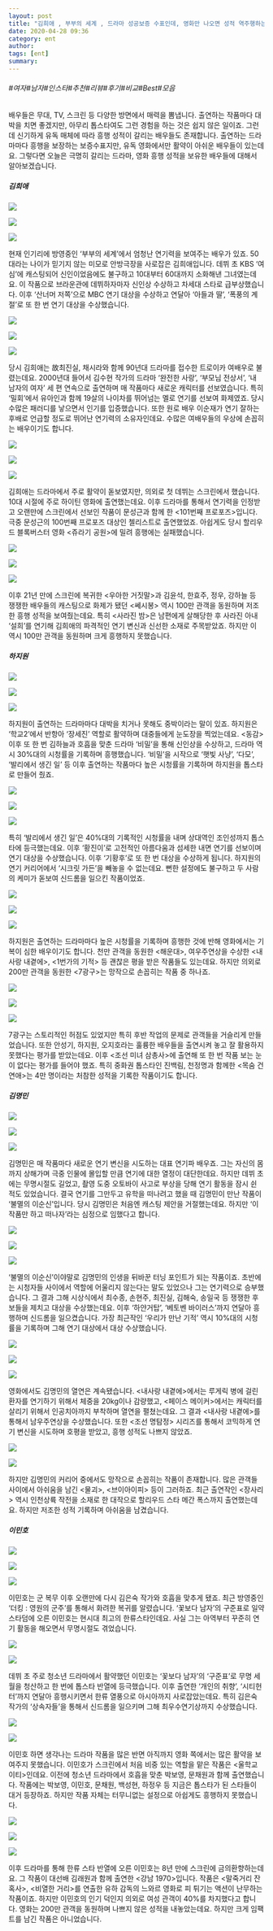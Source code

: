```yaml
---
layout: post
title: "김희애 , 부부의 세계 , 드라마 성공보증 수표인데, 영화만 나오면 성적 역주행하는 배우"
date: 2020-04-28 09:36
category: ent
author: 
tags: [ent]
summary: 
---
```


###### #여자#남자#인스타#추천#리뷰#후기#비교#Best#모음


배우들은 무대, TV, 스크린 등 다양한 방면에서 매력을 뽐냅니다. 출연하는 작품마다 대박을 치면 좋겠지만, 아무리 톱스타여도 그런 경험을 하는 것은 쉽지 않은 일이죠. 그런데 신기하게 유독 매체에 따라 흥행 성적이 갈리는 배우들도 존재합니다. 출연하는 드라마마다 흥행을 보장하는 보증수표지만, 유독 영화에서만 활약이 아쉬운 배우들이 있는데요. 그렇다면 오늘은 극명히 갈리는 드라마, 영화 흥행 성적을 보유한 배우들에 대해서 알아보겠습니다.

##### 김희애

![](https://post-phinf.pstatic.net/MjAyMDA0MjFfMTk2/MDAxNTg3NDQxMTkyMDU0.-wFnKbV_RUP6T6iIUfbhbHvLvzOYTkPJqY2-r4NY3jAg.WgOoLEWn4_UOl2RnmbOugcaQPd8EplQy194xrrviHi4g.JPEG/image_889909281587441168294.jpg?type=w1200)

![](https://post-phinf.pstatic.net/MjAyMDA0MjFfNjAg/MDAxNTg3NDQxNTEwNDIx.meCztQf4Q1yjYIJAzwJarK03mb5YRSvQeqW0bG7iXrYg.qMLoIrVxVB-kqbbjn1Ag_U8NWCXwt1V1iY9dsrMzwGQg.JPEG/2.jpg?type=w1200)

![](https://post-phinf.pstatic.net/MjAyMDA0MjFfMjMg/MDAxNTg3NDQxNTE5MDMy.gvRaXIInInIO3gUELsh8mivNVmpr5KkiR1ZaSdtNSm8g.IYwlewyHUkH4XmZa7ksko3ekeXnA0FoahY1vRastlWAg.GIF/3.gif?type=w1200)

현재 인기리에 방영중인 ‘부부의 세계’에서 엄청난 연기력을 보여주는 배우가 있죠. 50대라는 나이가 믿기지 않는 미모로 안방극장을 사로잡은 김희애입니다. 데뷔 초 KBS ‘여심’에 캐스팅되어 신인이었음에도 불구하고 10대부터 60대까지 소화해낸 그녀였는데요. 이 작품으로 브라운관에 데뷔하자마자 신인상 수상하고 차세대 스타로 급부상했습니다. 이후 ‘산너머 저쪽’으로 MBC 연기 대상을 수상하고 연달아 ‘아들과 딸’, ‘폭풍의 계절’로 또 한 번 연기 대상을 수상했습니다.  

![](https://post-phinf.pstatic.net/MjAyMDA0MjFfMTYx/MDAxNTg3NDQyMzM5NjI3.iwiHRk4A6P0VgvFunSwLmULwUTm35AgihhwZO-OnAfog.4zrXjwLdAuwwUlcI61kqr2YtcUi227qjBet7_aPUANEg.JPEG/image_3036789291587442330229.jpg?type=w1200)

![](https://post-phinf.pstatic.net/MjAyMDA0MjFfMjYw/MDAxNTg3NDQyNzM2OTIw.lvxAWJDtj9KrJlRJvmKaB0AOVc2bpa2RjQiaSz9YpUYg.GbEt4qjdsYtAq_RXotUEBmvrU9KLosttwNjE4-DTzLUg.GIF/6.gif?type=w1200)

![](https://post-phinf.pstatic.net/MjAyMDA0MjFfMTE2/MDAxNTg3NDQ1NjMzOTIw.mamASZHHfyTvc9Eg0R84rMQ6adCmIJoM9Z8s-QPuzJwg.aAMfHIrIgAlOUt3gbucWCCtUrG2v03PbXPPbxfbb9s0g.PNG/image_1271632281587445588098.png?type=w1200)

당시 김희애는 故최진실,  채시라와 함께 90년대 드라마를 접수한 트로이카 여배우로 불렸는데요. 2000년대 들어서 김수현 작가의 드라마 ‘완전한 사랑’, ‘부모님 전상서’, ‘내 남자의 여자’ 세 편 연속으로 출연하며 매 작품마다 새로운 캐릭터를 선보였습니다.  특히 ‘밀회’에서 유아인과 함께 19살의 나이차를 뛰어넘는 멜로 연기를 선보여 화제였죠. 당시 수많은 패러디를 낳으면서 인기를 입증했습니다. 또한 원로 배우 이순재가 연기 잘하는 후배로 언급할 정도로 뛰어난 연기력의 소유자인데요. 수많은 여배우들의 우상에 손꼽히는 배우이기도 합니다.  

![](https://post-phinf.pstatic.net/MjAyMDA0MjFfMTQ5/MDAxNTg3NDQyOTU1OTcw.0LEHZ0OcFfi-_B6Wsh_3uK2Jobnbw1b5XWtZGz-blMgg.ZjnY7hoR57xVDkFFvV8gge8-beYLvaEw7rELfz25UCAg.JPEG/image_8568323101587442942581.jpg?type=w1200)

![](https://post-phinf.pstatic.net/MjAyMDA0MjFfMTk5/MDAxNTg3NDQzMjAxMDc0.lOTl2-SMowyjc1Y3seHr_IkMVlxDxKZXO62W9SJSkyMg.-xD7JRS2PyzJAr2sz0jXJtUVMtH1OIQ65tC1F84sBhQg.JPEG/image_4077857401587442971185.jpg?type=w1200)

![](https://post-phinf.pstatic.net/MjAyMDA0MjFfODAg/MDAxNTg3NDQzMjIyNTAz.r0XdblfBPtG67tssn4WQOTGBxIZI5s8zvYn381ZQHdsg.sT0NMCyHaHogrAb7m9n7RSL80lrbcZyaBJyMvNHHPI8g.JPEG/image_7346418181587443215218.jpg?type=w1200)

김희애는 드라마에서 주로 활약이 돋보였지만, 의외로 첫 데뷔는 스크린에서 했습니다. 10대 시절에 주로 하이틴 영화에 출연했는데요. 이후 드라마를 통해서 연기력을 인정받고 오랜만에 스크린에서 선보인 작품이 문성근과 함께 한 <101번째 프로포즈>입니다.  극중 문성근의 100번째 프로포즈 대상인 첼리스트로 출연했었죠. 아쉽게도 당시 할리우드 블록버스터 영화 <쥬라기 공원>에 밀려 흥행에는 실패했습니다.  

![](https://post-phinf.pstatic.net/MjAyMDA0MjFfNDEg/MDAxNTg3NDQzNTUxNTMy.qZDlwQkfMhK159CjoXc1e72GYYTeN7VrTLaommOFF40g.FkHbD1yS_wwRemLH0FDjTJA0WF8PWTlNt45CjrnMhXcg.JPEG/image_4708172141587443545957.jpg?type=w1200)

![](https://post-phinf.pstatic.net/MjAyMDA0MjFfMzgg/MDAxNTg3NDQzNTcwOTUx.FaacIKG4jNlRHNS1SdP88Pea-B_DFNxXvoNt-qVoVL0g.zDR6MTQHp-6nJ_PfjbqpnSaNZMJl6q43nFPxOOz9sBIg.JPEG/image_2991440141587443565771.jpg?type=w1200)

![](https://post-phinf.pstatic.net/MjAyMDA0MjFfMTEy/MDAxNTg3NDQzNTgwNDMz.IMp9CkiwK-970w1DL3R-KjKWY44GZp2PBro0mE-GROcg.-rbLtD8CWcgR9fShNJUboZW1zB-Im0qNAWGdGLsQbREg.JPEG/12.jpg?type=w1200)

이후 21년 만에 스크린에 복귀한 <우아한 거짓말>과 김윤석, 한효주, 정우, 강하늘 등 쟁쟁한 배우들의 캐스팅으로 화제가 됐던 <쎄시봉> 역시 100만 관객을 동원하며 저조한 흥행 성적을 보여줬는데요. 특히 <사라진 밤>은 남편에게 살해당한 후 사라진 아내 ‘설희’를 연기해 김희애의 파격적인 연기 변신과 신선한 소재로 주목받았죠.  하지만 이 역시 100만 관객을 동원하며 크게 흥행하지 못했습니다.

##### 하지원

![](https://post-phinf.pstatic.net/MjAyMDA0MjFfMTc5/MDAxNTg3NDQ1ODQ5ODYy.XYwTzp8v5ddulGIfSyCE2ftW3diAHvDco0XK0uETM_kg.iDF2fx-JGbqC0GY-uFjxWMA3klMLc9Wt5-Rtt8-7S18g.JPEG/2.JPG?type=w1200)

![](https://post-phinf.pstatic.net/MjAyMDA0MjFfODQg/MDAxNTg3NDQ2MDI1MDI1.wTfWI3m97_VC9kDpQipVM2dtlxXADxmHnG9V6i4mWQkg.7NuBchFd1-tyYZc9TQk5LbxKczAAuXoTz2oIyr8z_e8g.JPEG/3.jpg?type=w1200)

![](https://post-phinf.pstatic.net/MjAyMDA0MjFfMjQ1/MDAxNTg3NDQ3NDYxNzY5.djPGUyWuVWKGIXw4aP2A702FoGD88vdgBqQwhGQqpUgg.b4i6rYxW-0faFRzm54b2eSCZPi3Li0XkQddDfDje_tog.JPEG/image_1018956071587447458225.jpg?type=w1200)

하지원이 출연하는 드라마마다 대박을 치거나 못해도 중박이라는 말이 있죠. 하지원은 ‘학교2’에서 반항아 ‘장세진’ 역할로 활약하며 대중들에게 눈도장을 찍었는데요. <동감> 이후 또 한 번 김하늘과 호흡을 맞춘 드라마 ‘비밀’을 통해 신인상을 수상하고, 드라마 역시 30%대의 시청률을 기록하며 흥행했습니다. ‘비밀’을 시작으로 ‘햇빛 사냥’, ‘다모’, ‘발리에서 생긴 일’ 등 이후 출연하는 작품마다 높은 시청률을 기록하며 하지원을 톱스타로 만들어 줬죠.  

![](https://post-phinf.pstatic.net/MjAyMDA0MjFfMTUx/MDAxNTg3NDQ3MzQ2NjMx.1rqheVkg7cyL5vpjVNMorQtSQ8uiggVmaS8-KKwRoKQg.gsAHBqB_haZlN3u9_BPqlvXeZ4pEYFR6qgfMnFjxjaQg.JPEG/image_5128886821587447171496.jpg?type=w1200)

![](https://post-phinf.pstatic.net/MjAyMDA0MjFfMTgz/MDAxNTg3NDQ3NDA4NDcz.WB9Lwgo2nWIUMyJl0_EBYWz9fkZ3A17u8dUBPSHFNz0g.9MJEpW2DDHHZW41pwSF_WMuHCtgaPwUwyl-AmiYRi2Ug.JPEG/image_6447527561587447402234.jpg?type=w1200)

![](https://post-phinf.pstatic.net/MjAyMDA0MjFfMjA3/MDAxNTg3NDQ3MzU2Mzc0.1EW2X9e_MsyGXIW3_TdEi63vEhN7GHd0hSP9NYIZvOUg.56XGu4OOnAQrwI110M6Kp29kPjsCC714bcVZgdUAYbUg.GIF/6.gif?type=w1200)

특히 ‘발리에서 생긴 일’은 40%대의 기록적인 시청률을 내며 상대역인 조인성까지 톱스타에 등극했는데요. 이후 ‘황진이’로 고전적인 아름다움과 섬세한 내면 연기를 선보이며 연기 대상을 수상했습니다. 이후 ‘기황후’로 또 한 번 대상을 수상하게 됩니다. 하지원의 연기 커리어에서 ‘시크릿 가든’을 빼놓을 수 없는데요. 뻔한 설정에도 불구하고 두 사람의 케미가 돋보여 신드롬을 일으킨 작품이었죠.  

![](https://post-phinf.pstatic.net/MjAyMDA0MjFfMiAg/MDAxNTg3NDQ3NzQ2OTMz.dy8SChj5OJMfTfUdEXjV1hnHweV2ydgV7r73r6yBBtkg.pAf2jrd1ANEhuWxIjIEdhy5bB_tKjqy60ECmdOCYtLkg.JPEG/9.jpg?type=w1200)

![](https://post-phinf.pstatic.net/MjAyMDA0MjFfMjgy/MDAxNTg3NDQ3NzY3NjA0.p0buus4lGpuEPgT7nR0rsZXAD4t8VUHCyClqKDQt0v4g.tQO2TrmUq_myFI_BhTb6PUiVLi1G4dWpnCsPuJCflEwg.JPEG/image_4421268781587447761927.jpg?type=w1200)

![](https://post-phinf.pstatic.net/MjAyMDA0MjFfMzgg/MDAxNTg3NDQ3NzkzNDc4.XqpLzJxUse84SSlVD7XOcf-HfDZmxXvNLuO1EjO5ydwg.acg93Wu0WEO0LnFw2KCvU-mQ9CKJ6UiHtokaSU2Ypfcg.JPEG/image_2524226831587447780863.jpg?type=w1200)

하지원은 출연하는 드라마마다 높은 시청률을 기록하며 흥행한 것에 반해 영화에서는 기복이 심한 배우이기도 합니다. 천만 관객을 동원한 <해운대>, 여우주연상을 수상한 <내사랑  내곁에>, <1번가의 기적> 등 괜찮은 평을 받은 작품들도 있는데요. 하지만 의외로 200만 관객을 동원한 <7광구>는 망작으로 손꼽히는 작품 중 하나죠.  

![](https://post-phinf.pstatic.net/MjAyMDA0MjFfMTYy/MDAxNTg3NDQ4MTA2MjQ1.EOZ4te4qfskgiiL9vDqytONIuFPx9M_Qdd7UmNTUwiEg._ZzFMZO5Sa5eD3AEIhLkcHU8v-16gUkfBJPIEREqSpQg.JPEG/image_7500800681587448015781.jpg?type=w1200)

![](https://post-phinf.pstatic.net/MjAyMDA0MjJfMiAg/MDAxNTg3NTUzNDYwMDU4.ThwJZ_V8HYvNqC0YjCo_A7BaRyykkp7pHiHXdITc5egg.j7ACiv9XNW5E6jdYC_UfQ7Xck3YCaSBKZE5ydWoUSPwg.JPEG/image_6685918701587553450251.jpg?type=w1200)

![](https://post-phinf.pstatic.net/MjAyMDA0MjFfMjY4/MDAxNTg3NDQ4MTQ5MTU1.vLrbyBwHXhgiJ8Ip1H7VgDOso7RrjYGkky1QCtpJ1N8g.4GUhAm2MCHuSOgjvs6xOdcbbn1aHkQ7bAPZDyQBH54og.JPEG/image_5087620921587448145045.jpg?type=w1200)

7광구는 스토리적인 허점도 있었지만 특히 후반 작업의 문제로 관객들을 거슬리게 만들었습니다. 또한 안성기, 하지원, 오지호라는 훌륭한 배우들을 출연시켜 놓고 잘 활용하지 못했다는 평가를 받았는데요. 이후 <조선 미녀 삼총사>에 출연해 또 한 번 작품 보는 눈이 없다는 평가를 들어야 했죠. 특히 중화권 톱스타인 진백림,  천정명과 함께한 <목숨 건 연애>는 4만 명이라는 처참한 성적을 기록한 작품이기도 합니다.

##### 김명민

![](https://post-phinf.pstatic.net/MjAyMDA0MjJfMjA1/MDAxNTg3NTUzNDg3MTEy.VnsEJ30Njx_oIBi3d2L6c1IziDyejfn3MTqhadP26SUg.VbmftFJmoPaNQSAvB2ZrTf6wA-VKor9qKxLy07jBf50g.JPEG/image_480639721587553341188.jpg?type=w1200)

![](https://post-phinf.pstatic.net/MjAyMDA0MjFfMjgz/MDAxNTg3NDQ4Njc1Mzkx.9FWTnc5P_y1rQuECTA9dYiKpZKyLJ2bgkkHcc5pcrNog.2iaizJPJxji3_pgl2OJOUkgCrTNsUWpxMELyAX8QP3Mg.JPEG/image_9940943371587448671165.jpg?type=w1200)

![](https://post-phinf.pstatic.net/MjAyMDA0MjFfMTAg/MDAxNTg3NDQ4NjU5Nzc2.wSG7IyeAadh8Gsf5YnIH7kn3frT_54QN5SUsRf7mvB4g.U8TTjLyH9LnQ8J6oaJEPsnob--W3aE1fLQasRkWFGlkg.JPEG/image_3217698801587448614693.jpg?type=w1200)

김명민은 매 작품마다 새로운 연기 변신을 시도하는 대표 연기파 배우죠. 그는 자신의 몸까지 상해가며 극중 인물에 몰입할 만큼 연기에 대한 열정이 대단한데요. 하지만 데뷔 초에는 무명시절도 길었고, 촬영 도중 오토바이 사고로 부상을 당해 연기 활동을 잠시 쉰 적도 있었습니다. 결국 연기를 그만두고 유학을 떠나려고 했을 때 김명민이 만난 작품이 ‘불멸의 이순신’입니다. 당시 김명민은 처음엔 캐스팅 제안을 거절했는데요. 하지만 ‘이 작품만 하고 떠나자’라는 심정으로 임했다고 합니다.  

![](https://post-phinf.pstatic.net/MjAyMDA0MjJfMjM2/MDAxNTg3NTUzNTAyNTI4.wR-gcePZVVOfQ-rLmBUbiHN0M0Sgjxjyxoh0YDQFNR4g.gLe8YDjY0TYr9EzN51GUfztwEiBmcjJ8S6h0GWUFH98g.JPEG/image_6575854461587553341189.jpg?type=w1200)

![](https://post-phinf.pstatic.net/MjAyMDA0MjFfNjAg/MDAxNTg3NDQ4ODQ1Mjg1.dh2WrFbvbpR7aaZoYOMumNSvmLWt4JfaXccR8YE88Rkg.1uL2HMy-T9MxcOSb6Un7OGjHF6tSR4vK9J8HfE7Fpicg.PNG/image_8618752231587448817231.png?type=w1200)

![](https://post-phinf.pstatic.net/MjAyMDA0MjFfMTc3/MDAxNTg3NDQ4OTA3NTEx.3ahl5wnBl-YGqOwwNhrZo8unjs4T1mcxk9Or6imDyQIg.8axb5fM3NWP_XGfCaSCW9aavDcK4aVMysrBG32QSQo4g.GIF/6.gif?type=w1200)

‘불멸의 이순신’이야말로 김명민의 인생을 뒤바꾼 터닝 포인트가 되는 작품이죠. 초반에는 시청자들 사이에서 역할에 어울리지 않는다는 말도 있었으나 그는 연기력으로 승부했습니다. 그 결과 그해 시상식에서 최수종, 손현주, 최진실, 김해숙, 송일국 등 쟁쟁한 후보들을 제치고 대상을 수상했는데요. 이후 ‘하얀거탑’, ‘베토벤 바이러스’까지 연달아 흥행하며 신드롬을 일으켰습니다. 가장 최근작인 ‘우리가 만난 기적’ 역시 10%대의 시청률을 기록하며 그해 연기 대상에서 대상 수상했습니다.  

![](https://post-phinf.pstatic.net/MjAyMDA0MjFfMjEw/MDAxNTg3NDQ5MjA2NjA4.SKFZskJKcGyRzZV_ubpq2W1o-njroHDU5UUQH-yd9pkg.H-1bDmpIV1YGIhdD0Nr9nbNOUrjXPhgJBGKPAn0uU2sg.JPEG/image_7579102591587449181177.jpg?type=w1200)

![](https://post-phinf.pstatic.net/MjAyMDA0MjFfMTE1/MDAxNTg3NDQ5MjgyNzg1.AcKSzOwqGPgFR-Iz_i2RupOJru_neYpR21xxOwqFPFwg.aUVFRElMg8KNuh46EWxsGKATHgSAz8LVSr2AUzT-6b8g.GIF/7.gif?type=w1200)

![](https://post-phinf.pstatic.net/MjAyMDA0MjFfMjUg/MDAxNTg3NDQ5MzEwOTIx.XRZouSxHbHnuDix4f_OawFm6hCJ07PlahgMsKGmeFCgg.NpOl9DEUsO3WO3w7AspqQ9K_YIUPsaxLUGdKCqnMvpEg.JPEG/16.jpg?type=w1200)

영화에서도 김명민의 열연은 계속됐습니다. <내사랑  내곁에>에서는 루게릭 병에 걸린 환자를 연기하기 위해서 체중을 20kg이나 감량했고, <페이스 메이커>에서는 캐릭터를 살리기 위해서 인공치아까지 부착하며 열연을 펼쳤는데요. 그 결과 <내사랑  내곁에>를 통해서 남우주연상을 수상했습니다. 또한 <조선 명탐정> 시리즈를 통해서 코믹하게 연기 변신을 시도하며 호평을 받았고, 흥행 성적도 나쁘지 않았죠.  

![](https://post-phinf.pstatic.net/MjAyMDA0MjFfOTEg/MDAxNTg3NDQ5NDM0Njkz.br9NrDSxqGgrrtm25nk32sRdJzwAo0qQDHAQi3q-sM4g.d1tZHT8QsQLRl1vtH7YjY_g2QdnVmKV2VNzqZv_oUCsg.JPEG/image_7981817271587449422902.jpg?type=w1200)

![](https://post-phinf.pstatic.net/MjAyMDA0MjFfMjgw/MDAxNTg3NDQ5NDU2OTE5.Bedg0l7r5tX8wUr6pZWcFplFwCMnYo0Lt4SR0wKf2f0g.5oXM099M5Eh-rPH6nvgMc6ksI-r-VXMOcbiqZFGKesAg.JPEG/image_3465975251587449448778.jpg?type=w1200)

하지만 김명민의 커리어 중에서도 망작으로 손꼽히는 작품이 존재합니다. 많은 관객들 사이에서 아쉬움을 남긴 <물괴>, <브이아이피> 등이 그러하죠. 최근 출연작인 <장사리> 역시 인천상륙 작전을 소재로 한 대작으로 할리우드 스타 메간 폭스까지 출연했는데요. 하지만 저조한 성적 기록하며 아쉬움을 남겼습니다.

##### 이민호

![](https://post-phinf.pstatic.net/MjAyMDA0MjFfMTgx/MDAxNTg3NDUwNDgwNjU0.zGMbjnxK70TIHBhqrZ4LPOB1-j_PCezTXicskQ3SSVQg.s6YND6tJMAay7lQEEz_V9SOjOKYpw_yuEWy0fbiS5vYg.JPEG/image_8774339061587450455384.jpg?type=w1200)

![](https://post-phinf.pstatic.net/MjAyMDA0MjFfNTkg/MDAxNTg3NDQ5ODE0MjE3.1MocpG82DoQOPn-Ah1cP3-e3aP8NKhdkj6QIMaQu2I0g.yPOJRabOssAuGbBVfqUJ0_uOum5qdp43qL17ObD2Ie4g.GIF/20.gif?type=w1200)

![](https://post-phinf.pstatic.net/MjAyMDA0MjFfMTE1/MDAxNTg3NDUwMDk3NDc1.TXPV9Uwp1o_iTqYXVHHRawBvx5aJHqyFMoVLy5SBz_Qg.71N-qJhkG2HIgftWjgoPTuxi8FN92-Nh0wi9LIxBIn8g.JPEG/21.jpg?type=w1200)

이민호는 군 복무 이후 오랜만에 다시 김은숙 작가와 호흡을 맞추게 됐죠. 최근 방영중인 ‘더킹 : 영원의 군주’를 통해서 화려한 복귀를 알렸습니다. ‘꽃보다 남자’의 구준표로 일약 스타덤에 오른 이민호는 현시대 최고의 한류스타인데요. 사실 그는 아역부터 꾸준히 연기 활동을 해오면서 무명시절도 겪었습니다.  

![](https://post-phinf.pstatic.net/MjAyMDA0MjFfMjI0/MDAxNTg3NDUwNDkwMzYx.aIE7mliDvkWXtJEa56tVEfTx-468ImwQSzu8P32chsEg.oMsQHxiPdDDXa1P8cY40sySTL1MtV1Txoepgsljs5aUg.JPEG/24.jpg?type=w1200)

![](https://post-phinf.pstatic.net/MjAyMDA0MjFfMjc1/MDAxNTg3NDUwNTAxOTcy.oRpjtQUcoq9BRpeVsB6Z66hPIMfltqlhmb2Echx3CJcg.P6-312EquZOsJOaD4UpPQEOSBGGsbbPGtyzqxoWwDZEg.GIF/23.gif?type=w1200)

데뷔 초 주로 청소년 드라마에서 활약했던 이민호는 ‘꽃보다 남자’의 ‘구준표’로 무명 세월을 청산하고 한 번에 톱스타 반열에 등극했습니다. 이후 출연한 ‘개인의 취향’, ‘시티헌터’까지 연달아 흥행시키면서 한류 열풍으로 아시아까지 사로잡았는데요. 특히 김은숙 작가의 ‘상속자들’을 통해서 신드롬을 일으키며 그해 최우수연기상까지 수상했습니다.  

![](https://post-phinf.pstatic.net/MjAyMDA0MjFfMTUw/MDAxNTg3NDUwNTcyMzc0.DgkRWxtsxfddZsIs8x3rbhL5CDmv0_dmr8jtpYKbyKQg._QyKI6PxIM_bBqLHHcr9IZXP4R4izXuVq8Po-sKX9Ccg.JPEG/image_7509201311587450566385.jpg?type=w1200)

![](https://post-phinf.pstatic.net/MjAyMDA0MjFfMTgx/MDAxNTg3NDUwNTkyOTIz.ZwxE_-S0fJ2x2wLdXcR5zPWkDigqIp7gQqgAz_6yui8g.Jsx2qD4b-lDS2xsOdQ53nox767hQRPeNaT4f8-kk8XEg.JPEG/image_562899791587450586115.jpg?type=w1200)

이민호 하면 생각나는 드라마 작품을 많은 반면 아직까지 영화 쪽에서는 많은 활약을 보여주지 못했습니다. 이민호가 스크린에서 처음 비중 있는 역할을 맡은 작품은 <울학교 이티>인데요. 이전에 청소년 드라마에서 호흡을 맞춘 박보영, 문채원과 함께 출연했습니다. 작품에는 박보영, 이민호, 문채원, 백성현, 하정우 등 지금은 톱스타가 된 스타들이 대거 등장하죠. 하지만 작품 자체는 터무니없는 설정으로 아쉽게도 흥행하지 못했습니다.  

![](https://post-phinf.pstatic.net/MjAyMDA0MjJfMTYy/MDAxNTg3NTUzNTc3NjIw.S_mAL7kwI4iml0ufRFHAtkG7NFHT4J-g1ZygIuNiTT4g.nefYqP1niSRIi69Mbk679Qj9qXqLyBKDGGHy_8r8aKMg.JPEG/image_8912519721587553341192.jpg?type=w1200)

![](https://post-phinf.pstatic.net/MjAyMDA0MjFfMjY4/MDAxNTg3NDUxMDAzNDQ3.x6EToCVtK80Bt3uAnt2kAGr7hemB6sIgDlGKcEAkvIMg.uJ613Ig-XwSCaBa5XBZWUAS5b4DzaeOnSo_TIwHyKHIg.JPEG/image_4277443681587450991725.jpg?type=w1200)

![](https://post-phinf.pstatic.net/MjAyMDA0MjFfMTkw/MDAxNTg3NDUxMDEyMDU5.fqKSAb8YSpAidLnpqm1yqcgtHWaPxg9zBgssjVwAxj0g.7JEPockk_iSPyv5n6OAgRMVEFJZaEghom1LkSJujNVIg.GIF/29.gif?type=w1200)

이후 드라마를 통해 한류 스타 반열에 오른 이민호는 8년 만에 스크린에 금의환향하는데요. 그 작품이 대선배 김래원과 함께 출연한 <강남 1970>입니다. 작품은 <말죽거리 잔혹사>, <비열한 거리>를 연출한 유하 감독의 느와르 영화로 피 튀기는 액션이 난무하는 작품이죠. 하지만 이민호의 인기 덕인지 의외로 여성 관객이 40%를 차지했다고 합니다. 영화는 200만 관객을 동원하며 나쁘지 않은 성적을 내놓았는데요. 하지만 크게 임팩트를 남긴 작품은 아니었습니다.